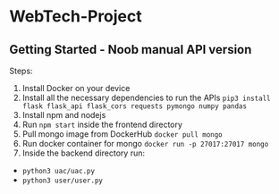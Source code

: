 # WebTech-Project
## Getting Started - Noob manual API version
Steps:
1. Install Docker on your device
2. Install all the necessary dependencies to run the APIs `pip3 install flask flask_api flask_cors requests pymongo numpy pandas`
3. Install npm and nodejs
4. Run `npm start` inside the frontend directory
5. Pull mongo image from DockerHub `docker pull mongo`
6. Run docker container for mongo `docker run -p 27017:27017 mongo`
7. Inside the backend directory run:
* `python3 uac/uac.py`
* `python3 user/user.py`
